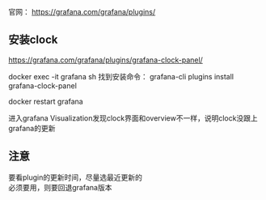 官网： https://grafana.com/grafana/plugins/

## 安装clock

https://grafana.com/grafana/plugins/grafana-clock-panel/  

docker exec -it grafana sh
找到安装命令： grafana-cli plugins install grafana-clock-panel  

docker restart grafana

进入grafana Visualization发现clock界面和overview不一样，说明clock没跟上grafana的更新  

## 注意

要看plugin的更新时间，尽量选最近更新的  
必须要用，则要回退grafana版本  